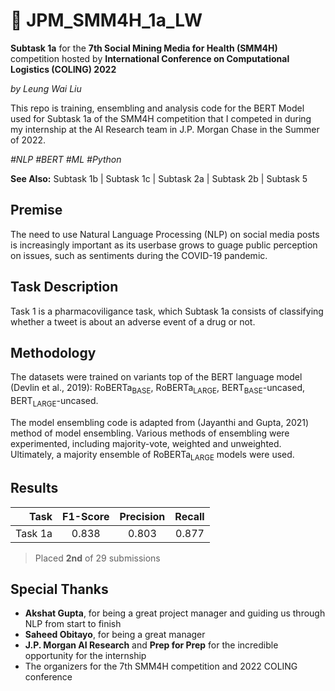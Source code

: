 # 🐤 JPM_SMM4H_1a_LW

**Subtask 1a** for the **7th Social Mining Media for Health (SMM4H)** competition hosted by **International Conference on Computational Logistics (COLING) 2022**

_by Leung Wai Liu_

This repo is training, ensembling and analysis code for the BERT Model used for Subtask 1a of the SMM4H competition that I competed in during my internship at the AI Research team in J.P. Morgan Chase in the Summer of 2022. 

_\#NLP \#BERT \#ML \#Python_

**See Also:** Subtask 1b | Subtask 1c | Subtask 2a | Subtask 2b | Subtask 5 

## Premise
The need to use Natural Language Processing \(NLP\) on social media posts is increasingly important as its userbase grows to guage public perception on issues, such as sentiments during the COVID-19 pandemic. 

## Task Description
Task 1 is a pharmacoviligance task, which Subtask 1a consists of classifying whether a tweet is about an adverse event of a drug or not. 

## Methodology
The datasets were trained on variants top of the BERT language model \(Devlin et al., 2019\): RoBERTa<sub>BASE</sub>, RoBERTa<sub>LARGE</sub>, BERT<sub>BASE</sub>-uncased, BERT<sub>LARGE</sub>-uncased.

The model ensembling code is adapted from \(Jayanthi and Gupta, 2021\) method of model ensembling. Various methods of ensembling were experimented, including majority-vote, weighted and unweighted. Ultimately, a majority ensemble of RoBERTa<sub>LARGE</sub> models were used. 

## Results 
| Task | F1-Score | Precision | Recall | 
| ---: | :---: | :---: | :---: |
| Task 1a | 0.838 | 0.803 | 0.877 | 

> Placed **2nd** of 29 submissions

## Special Thanks
- **Akshat Gupta**, for being a great project manager and guiding us through NLP from start to finish
- **Saheed Obitayo**, for being a great manager
- **J.P. Morgan AI Research** and **Prep for Prep** for the incredible opportunity for the internship
- The organizers for the 7th SMM4H competition and 2022 COLING conference


